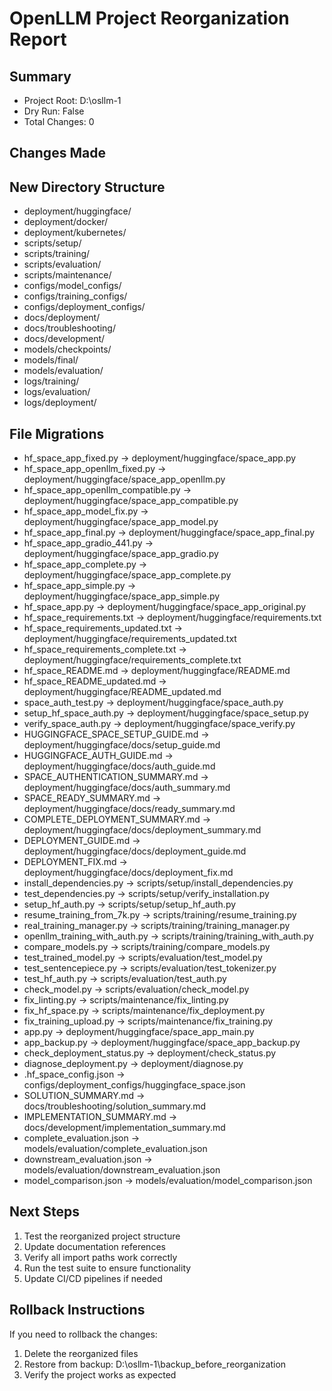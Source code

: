 
# OpenLLM Project Reorganization Report

## Summary
- Project Root: D:\osllm-1
- Dry Run: False
- Total Changes: 0

## Changes Made

## New Directory Structure
- deployment/huggingface/
- deployment/docker/
- deployment/kubernetes/
- scripts/setup/
- scripts/training/
- scripts/evaluation/
- scripts/maintenance/
- configs/model_configs/
- configs/training_configs/
- configs/deployment_configs/
- docs/deployment/
- docs/troubleshooting/
- docs/development/
- models/checkpoints/
- models/final/
- models/evaluation/
- logs/training/
- logs/evaluation/
- logs/deployment/

## File Migrations
- hf_space_app_fixed.py → deployment/huggingface/space_app.py
- hf_space_app_openllm_fixed.py → deployment/huggingface/space_app_openllm.py
- hf_space_app_openllm_compatible.py → deployment/huggingface/space_app_compatible.py
- hf_space_app_model_fix.py → deployment/huggingface/space_app_model.py
- hf_space_app_final.py → deployment/huggingface/space_app_final.py
- hf_space_app_gradio_441.py → deployment/huggingface/space_app_gradio.py
- hf_space_app_complete.py → deployment/huggingface/space_app_complete.py
- hf_space_app_simple.py → deployment/huggingface/space_app_simple.py
- hf_space_app.py → deployment/huggingface/space_app_original.py
- hf_space_requirements.txt → deployment/huggingface/requirements.txt
- hf_space_requirements_updated.txt → deployment/huggingface/requirements_updated.txt
- hf_space_requirements_complete.txt → deployment/huggingface/requirements_complete.txt
- hf_space_README.md → deployment/huggingface/README.md
- hf_space_README_updated.md → deployment/huggingface/README_updated.md
- space_auth_test.py → deployment/huggingface/space_auth.py
- setup_hf_space_auth.py → deployment/huggingface/space_setup.py
- verify_space_auth.py → deployment/huggingface/space_verify.py
- HUGGINGFACE_SPACE_SETUP_GUIDE.md → deployment/huggingface/docs/setup_guide.md
- HUGGINGFACE_AUTH_GUIDE.md → deployment/huggingface/docs/auth_guide.md
- SPACE_AUTHENTICATION_SUMMARY.md → deployment/huggingface/docs/auth_summary.md
- SPACE_READY_SUMMARY.md → deployment/huggingface/docs/ready_summary.md
- COMPLETE_DEPLOYMENT_SUMMARY.md → deployment/huggingface/docs/deployment_summary.md
- DEPLOYMENT_GUIDE.md → deployment/huggingface/docs/deployment_guide.md
- DEPLOYMENT_FIX.md → deployment/huggingface/docs/deployment_fix.md
- install_dependencies.py → scripts/setup/install_dependencies.py
- test_dependencies.py → scripts/setup/verify_installation.py
- setup_hf_auth.py → scripts/setup/setup_hf_auth.py
- resume_training_from_7k.py → scripts/training/resume_training.py
- real_training_manager.py → scripts/training/training_manager.py
- openllm_training_with_auth.py → scripts/training/training_with_auth.py
- compare_models.py → scripts/training/compare_models.py
- test_trained_model.py → scripts/evaluation/test_model.py
- test_sentencepiece.py → scripts/evaluation/test_tokenizer.py
- test_hf_auth.py → scripts/evaluation/test_auth.py
- check_model.py → scripts/evaluation/check_model.py
- fix_linting.py → scripts/maintenance/fix_linting.py
- fix_hf_space.py → scripts/maintenance/fix_deployment.py
- fix_training_upload.py → scripts/maintenance/fix_training.py
- app.py → deployment/huggingface/space_app_main.py
- app_backup.py → deployment/huggingface/space_app_backup.py
- check_deployment_status.py → deployment/check_status.py
- diagnose_deployment.py → deployment/diagnose.py
- .hf_space_config.json → configs/deployment_configs/huggingface_space.json
- SOLUTION_SUMMARY.md → docs/troubleshooting/solution_summary.md
- IMPLEMENTATION_SUMMARY.md → docs/development/implementation_summary.md
- complete_evaluation.json → models/evaluation/complete_evaluation.json
- downstream_evaluation.json → models/evaluation/downstream_evaluation.json
- model_comparison.json → models/evaluation/model_comparison.json

## Next Steps
1. Test the reorganized project structure
2. Update documentation references
3. Verify all import paths work correctly
4. Run the test suite to ensure functionality
5. Update CI/CD pipelines if needed

## Rollback Instructions
If you need to rollback the changes:
1. Delete the reorganized files
2. Restore from backup: D:\osllm-1\backup_before_reorganization
3. Verify the project works as expected
